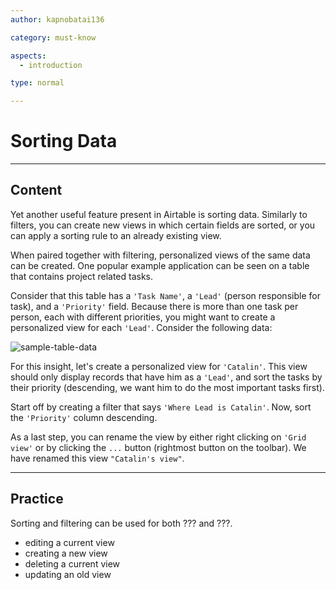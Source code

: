 ```yaml
---
author: kapnobatai136

category: must-know

aspects:
  - introduction

type: normal

---
```


# Sorting Data

---
## Content

Yet another useful feature present in Airtable is sorting data. Similarly to filters, you can create new views in which certain fields are sorted, or you can apply a sorting rule to an already existing view.

When paired together with filtering, personalized views of the same data can be created. One popular example application can be seen on a table that contains project related tasks.

Consider that this table has a `'Task Name'`, a `'Lead'` (person responsible for task), and a `'Priority'` field. Because there is more than one task per person, each with different priorities, you might want to create a personalized view for each `'Lead'`. Consider the following data:

![sample-table-data](https://img.enkipro.com/bfce634624b751bcdc6fec387641a39b.png)

For this insight, let's create a personalized view for `'Catalin'`. This view should only display records that have him as a `'Lead'`, and sort the tasks by their priority (descending, we want him to do the most important tasks first).

Start off by creating a filter that says `'Where Lead is Catalin'`. Now, sort the `'Priority'` column descending.

As a last step, you can rename the view by either right clicking on `'Grid view'` or by clicking the `...` button (rightmost button on the toolbar). We have renamed this view `"Catalin's view"`. 

---
## Practice

Sorting and filtering can be used for both ??? and ???.

* editing a current view
* creating a new view
* deleting a current view
* updating an old view